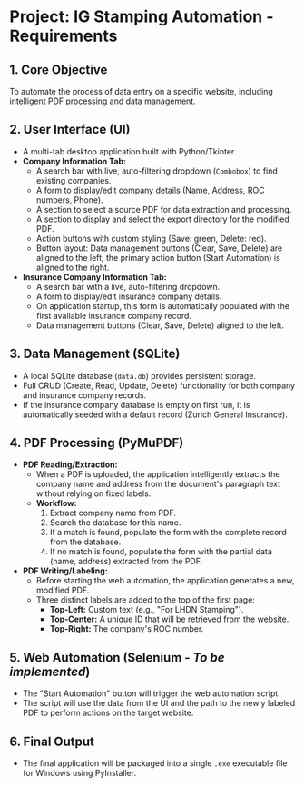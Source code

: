 # Project: IG Stamping Automation - Requirements

## 1. Core Objective
To automate the process of data entry on a specific website, including intelligent PDF processing and data management.

## 2. User Interface (UI)
- A multi-tab desktop application built with Python/Tkinter.
- **Company Information Tab:**
    - A search bar with live, auto-filtering dropdown (`Combobox`) to find existing companies.
    - A form to display/edit company details (Name, Address, ROC numbers, Phone).
    - A section to select a source PDF for data extraction and processing.
    - A section to display and select the export directory for the modified PDF.
    - Action buttons with custom styling (Save: green, Delete: red).
    - Button layout: Data management buttons (Clear, Save, Delete) are aligned to the left; the primary action button (Start Automation) is aligned to the right.
- **Insurance Company Information Tab:**
    - A search bar with a live, auto-filtering dropdown.
    - A form to display/edit insurance company details.
    - On application startup, this form is automatically populated with the first available insurance company record.
    - Data management buttons (Clear, Save, Delete) aligned to the left.

## 3. Data Management (SQLite)
- A local SQLite database (`data.db`) provides persistent storage.
- Full CRUD (Create, Read, Update, Delete) functionality for both company and insurance company records.
- If the insurance company database is empty on first run, it is automatically seeded with a default record (Zurich General Insurance).

## 4. PDF Processing (PyMuPDF)
- **PDF Reading/Extraction:**
    - When a PDF is uploaded, the application intelligently extracts the company name and address from the document's paragraph text without relying on fixed labels.
    - **Workflow:**
        1. Extract company name from PDF.
        2. Search the database for this name.
        3. If a match is found, populate the form with the complete record from the database.
        4. If no match is found, populate the form with the partial data (name, address) extracted from the PDF.
- **PDF Writing/Labeling:**
    - Before starting the web automation, the application generates a new, modified PDF.
    - Three distinct labels are added to the top of the first page:
        - **Top-Left:** Custom text (e.g., "For LHDN Stamping").
        - **Top-Center:** A unique ID that will be retrieved from the website.
        - **Top-Right:** The company's ROC number.

## 5. Web Automation (Selenium - *To be implemented*)
- The "Start Automation" button will trigger the web automation script.
- The script will use the data from the UI and the path to the newly labeled PDF to perform actions on the target website.

## 6. Final Output
- The final application will be packaged into a single `.exe` executable file for Windows using PyInstaller.